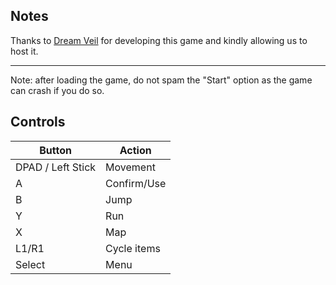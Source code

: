 ## Notes

Thanks to [Dream Veil](https://dreamveilgames.itch.io/forsworn) for developing this game and kindly allowing us to host it.

---
Note: after loading the game, do not spam the "Start" option as the game can crash if you do so.

## Controls

| Button | Action |
|--|--| 
|DPAD / Left Stick|Movement|
|A|Confirm/Use|
|B|Jump|
|Y|Run|
|X|Map|
|L1/R1|Cycle items|
|Select|Menu|


